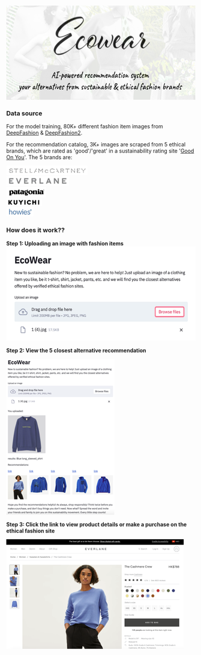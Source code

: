 <img src='images/cover.png' height=250>
 
### Data source
 For the model training, 80K+ different fashion item images from [DeepFashion](http://mmlab.ie.cuhk.edu.hk/projects/DeepFashion.html) & [DeepFashion2](https://github.com/switchablenorms/DeepFashion2).
 
 For the recommendation catalog, 3K+ images are scraped from 5 ethical brands, which are rated as 'good'/'great' in a sustainability rating site '[Good On You](https://goodonyou.eco/)'. The 5 brands are:
 
 [<img src='images/stella.jpg' height=25>](https://www.stellamccartney.com/)<br>
 [<img src='images/everlane.jpg' height=25>](https://www.everlane.com/)<br>
 [<img src='images/patagonia.jpg' height=28>](https://www.patagonia.com/home/)<br>
 [<img src='images/kuyichi.jpg' height=20>](https://kuyichi.com/)<br>
 [<img src='images/howies.jpg' height=25>](https://howies.co.uk/)<br>


### How does it work??
 **Step 1: Uploading an image with fashion items**  
 <img src='images/step1.png' height=250>
 
 **Step 2: View the 5 closest alternative recommendation**
 
 <img src='images/step2.png'>
 
 **Step 3: Click the link to view product details or make a purchase on the ethical fashion site**
 
 <img src='images/step3.png'>
